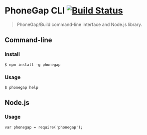 # PhoneGap CLI [![Build Status][travis-ci-img]][travis-ci-url]

> PhoneGap/Build command-line interface and Node.js library.

## Command-line

### Install

    $ npm install -g phonegap

### Usage

    $ phonegap help

## Node.js

### Usage

    var phonegap = require('phonegap');

[travis-ci-img]: https://secure.travis-ci.org/mwbrooks/phonegap-cli.png
[travis-ci-url]: http://travis-ci.org/mwbrooks/phonegap-cli

